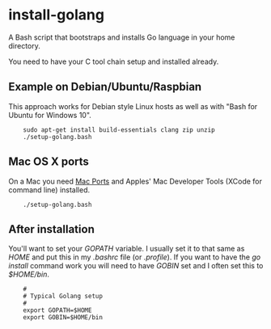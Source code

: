 # install-golang

A Bash script that bootstraps and installs Go language in your home directory.

You need to have your C tool chain setup and installed already.

## Example on Debian/Ubuntu/Raspbian

This approach works for Debian style Linux hosts as well as with "Bash for Ubuntu for Windows 10".

```
    sudo apt-get install build-essentials clang zip unzip
    ./setup-golang.bash
```

## Mac OS X ports

On a Mac you need [Mac Ports](https://www.macports.org/) and Apples' Mac Developer Tools (XCode for command line) installed.

```
    ./setup-golang.bash
```


## After installation

You'll want to set your *GOPATH* variable. I usually set it to that same as *HOME* and put this in my *.bashrc* file (or *.profile*).
If you want to have the *go install* command work you will need to have *GOBIN* set and I often set this to *$HOME/bin*.

```shell
    #
    # Typical Golang setup
    #
    export GOPATH=$HOME
    export GOBIN=$HOME/bin
```


